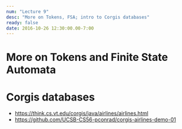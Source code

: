 ```yaml
---
num: "Lecture 9"
desc: "More on Tokens, FSA; intro to Corgis databases"
ready: false
date: 2016-10-26 12:30:00.00-7:00
---
```


# More on Tokens and Finite State Automata


# Corgis databases

* <https://think.cs.vt.edu/corgis/java/airlines/airlines.html>
* <https://github.com/UCSB-CS56-pconrad/corgis-airlines-demo-01>
